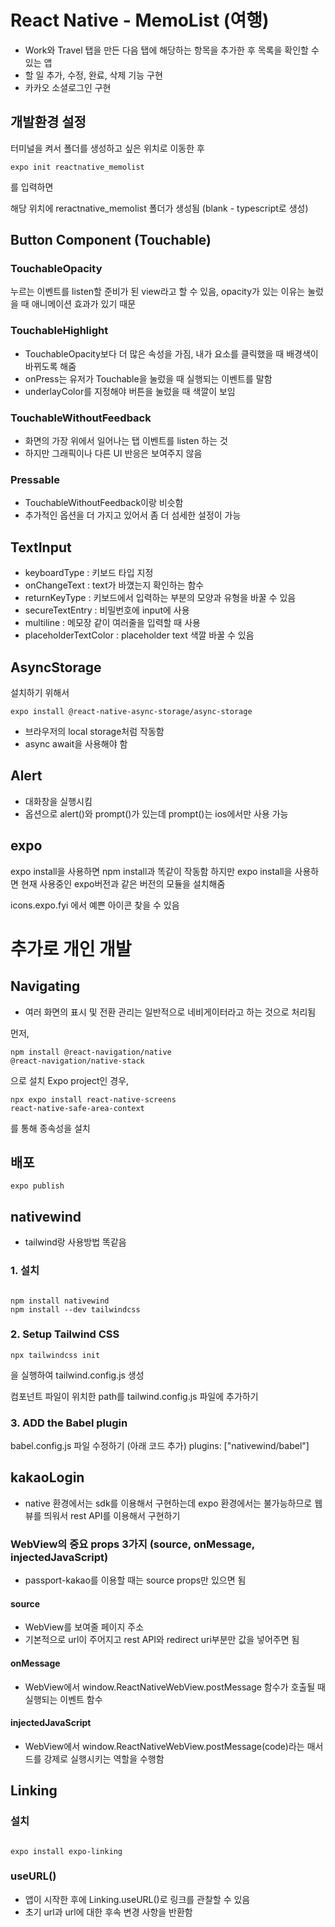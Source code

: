 # React Native - MemoList (여행)

- Work와 Travel 탭을 만든 다음 탭에 해당하는 항목을 추가한 후 목록을 확인할 수 있는 앱
- 할 일 추가, 수정, 완료, 삭제 기능 구현
- 카카오 소셜로그인 구현

## 개발환경 설정

터미널을 켜서 폴더를 생성하고 싶은 위치로 이동한 후

<pre><code>expo init reactnative_memolist</code></pre> 를 입력하면

해당 위치에 reractnative_memolist 폴더가 생성됨 (blank - typescript로 생성)

## Button Component (Touchable)

### TouchableOpacity

누르는 이벤트를 listen할 준비가 된 view라고 할 수 있음, opacity가 있는 이유는 눌렀을 때 애니메이션 효과가 있기 때문

### TouchableHighlight

- TouchableOpacity보다 더 많은 속성을 가짐, 내가 요소를 클릭했을 때 배경색이 바뀌도록 해줌
- onPress는 유저가 Touchable을 눌렀을 때 실행되는 이벤트를 말함
- underlayColor를 지정해야 버튼을 눌렀을 때 색깔이 보임

### TouchableWithoutFeedback

- 화면의 가장 위에서 일어나는 탭 이벤트를 listen 하는 것
- 하지만 그래픽이나 다른 UI 반응은 보여주지 않음

### Pressable

- TouchableWithoutFeedback이랑 비슷함
- 추가적인 옵션을 더 가지고 있어서 좀 더 섬세한 설정이 가능

## TextInput

- keyboardType : 키보드 타입 지정
- onChangeText : text가 바꼈는지 확인하는 함수
- returnKeyType : 키보드에서 입력하는 부분의 모양과 유형을 바꿀 수 있음
- secureTextEntry : 비밀번호에 input에 사용
- multiline : 메모장 같이 여러줄을 입력할 때 사용
- placeholderTextColor : placeholder text 색깔 바꿀 수 있음

## AsyncStorage

설치하기 위해서

<pre><code>expo install @react-native-async-storage/async-storage</code></pre>

- 브라우저의 local storage처럼 작동함
- async await을 사용해야 함

## Alert

- 대화창을 실행시킴
- 옵션으로 alert()와 prompt()가 있는데 prompt()는 ios에서만 사용 가능

## expo

expo install을 사용하면 npm install과 똑같이 작동함
하지만 expo install을 사용하면 현재 사용중인 expo버전과 같은 버전의 모듈을 설치해줌

icons.expo.fyi 에서 예쁜 아이콘 찾을 수 있음

# 추가로 개인 개발

## Navigating

- 여러 화면의 표시 및 전환 관리는 일반적으로 네비게이터라고 하는 것으로 처리됨

먼저, <pre><code>npm install @react-navigation/native @react-navigation/native-stack</code></pre>으로 설치
Expo project인 경우, <pre><code>npx expo install react-native-screens react-native-safe-area-context</code></pre>를 통해 종속성을 설치

## 배포

<pre><code>expo publish</code></pre>

## nativewind

- tailwind랑 사용방법 똑같음

### 1. 설치

<pre><code>
npm install nativewind
npm install --dev tailwindcss
</code></pre>

### 2. Setup Tailwind CSS

<pre><code>npx tailwindcss init</code></pre>을 실행하여 tailwind.config.js 생성

컴포넌트 파일이 위치한 path를 tailwind.config.js 파일에 추가하기

### 3. ADD the Babel plugin

babel.config.js 파일 수정하기 (아래 코드 추가)
plugins: ["nativewind/babel"]

## kakaoLogin

- native 환경에서는 sdk를 이용해서 구현하는데 expo 환경에서는 불가능하므로 웹뷰를 띄워서 rest API를 이용해서 구현하기

### WebView의 중요 props 3가지 (source, onMessage, injectedJavaScript)

- passport-kakao를 이용할 때는 source props만 있으면 됨

#### source

- WebView를 보여줄 페이지 주소
- 기본적으로 url이 주어지고 rest API와 redirect uri부분만 값을 넣어주면 됨

#### onMessage

- WebView에서 window.ReactNativeWebView.postMessage 함수가 호출될 때 실행되는 이벤트 함수

#### injectedJavaScript

- WebView에서 window.ReactNativeWebView.postMessage(code)라는 매서드를 강제로 실행시키는 역할을 수행함

## Linking

### 설치

<pre><code>
expo install expo-linking
</code></pre>

### useURL()

- 앱이 시작한 후에 Linking.useURL()로 링크를 관찰할 수 있음
- 초기 url과 url에 대한 후속 변경 사항을 반환함
